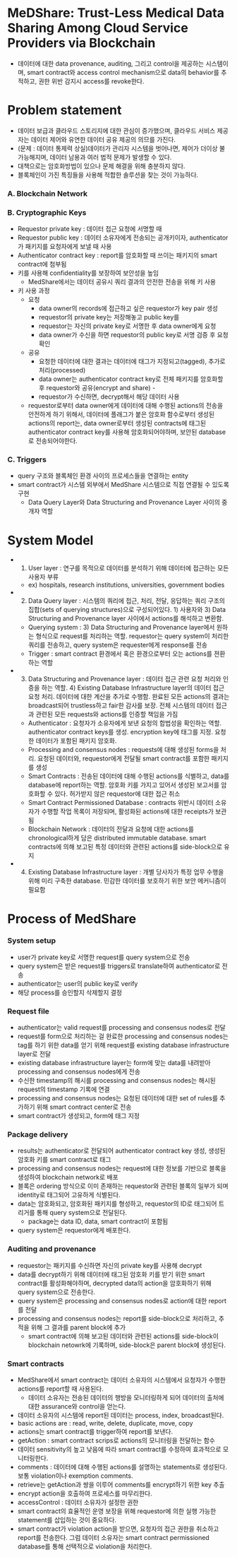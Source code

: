 # MeDShare: Trust-Less Medical Data Sharing Among Cloud Service Providers via Blockchain
- 데이터에 대한 data provenance, auditing, 그리고 control을 제공하는 시스템이며, smart contract와 access control mechanism으로 data의 behavior를 추적하고, 권한 위반 감지시 access를 revoke한다.
# Problem statement
- 데이터 보급과 클라우드 스토리지에 대한 관심이 증가했으며, 클라우드 서비스 제공자는 데이터 제어와 유연한 데이터 공유 제공의 의므를 가진다.
- (문제 : 데이터 통제력 상실)데이터가 관리자 시스템을 벗어나면, 제어가 더이상 불가능해지며, 데이터 남용과 여러 법적 문제가 발생할 수 있다.
- 대책으로는 암호화방법이 있으나 문제 해결을 위해 충분하지 않다.
- 블록체인이 가진 특징들을 사용해 적합한 솔루션을 찾는 것이 가능하다.
### A. Blockchain Network
### B. Cryptographic Keys
- Requestor private key : 데이터 접근 요청에 서명할 때
- Requestor public key : 데이터 소유자에게 전송되는 공개키이자, authenticator가 패키지를 요청자에게 보낼 때 사용
- Authenticator contract key : report를 암호화할 때 쓰이는 패키지의 smart contract에 첨부됨
- 키를 사용해 confidentiality를 보장하여 보안성을 높임
    - MedShare에서는 데이터 공유시 쿼리 결과의 안전한 전송을 위해 키 사용
- 키 사용 과정
    - 요청
        - data owner의 records에 접근하고 싶은 requestor가 key pair 생성
        - requestor의 private key는 저장해놓고 public key를
        - requestor는 자신의 private key로 서명한 후 data owner에게 요청
        - data owner가 수신을 하면 requestor의 public key로 서명 검증 후 요청 확인
    - 공유
        - 요청한 데이터에 대한 결과는 데이터에 태그가 지정되고(tagged), 추가로 처리(processed)
        - data owner는 authenticator contract key로 전체 패키지를 암호화할 후 requestor와 공유(encrypt and share) - 
        - requestor가 수신하면, decrypt해서 해당 데이터 사용
    - requestor로부터 data owner에게 데이터에 대해 수행된 actions의 전송을 안전하게 하기 위해서, 데이터에 플래그가 붙은 암호화 함수로부터 생성된 actions의 report는, data owner로부터 생성된 contracts에 태그된 authenticator contract key를 사용해 암호화되어야하며, 보안된 database로 전송되어야한다.
### C. Triggers
- query 구조와 블록체인 환경 사이의 프로세스들을 연결하는 entity
- smart contract가 시스템 외부에서 MedShare 시스템으로 직접 연결될 수 있도록 구현
    - Data Query Layer와 Data Structuring and Provenance Layer 사이의 중개자 역할
# System Model
* 1) User layer : 연구를 목적으로 데이터를 분석하기 위해 데이터에 접근하는 모든 사용자 부류
    - ex) hospitals, research institutions, universities, government bodies
* 2) Data Query layer : 시스템의 쿼리에 접근, 처리, 전달, 응답하는 쿼리 구조의 집합(sets of querying structures)으로 구성되어있다. 1) 사용자와 3) Data Structuring and Provenance layer 사이에서 actions를 해석하고 변환함. 
    - Querying system : 3) Data Structuring and Provenance layer에서 원하는 형식으로 request를 처리하는 역할. requestor는 query system이 처리한 쿼리를 전송하고, query system은 requester에게 response를 전송
    - Trigger : smart contract 환경에서 혹은 환경으로부터 오는 actions를 젼환하는 역할
* 3) Data Structuring and Provenance layer : 데이터 접근 관련 요청 처리와 인증을 하는 역할. 4) Existing Database Infrastructure layer의 데이터 접근 요청 처리. 데이터에 대한 계산을 추가로 수행함. 완료된 모든 actions의 결과는 broadcast되어 trustless하고 fair한 감사를 보장. 전체 시스템의 데이터 접근과 관련된 모든 requests와 actions를 인증할 책임을 가짐
    - Authenticator : 요청자가 소유자에게 보낸 요청의 합법성을 확인하는 역할. authenticator contract keys를 생성. encryption key에 태그를 지정. 요청한 데이터가 포함된 패키지 암호화.
    - Processing and consensus nodes : requests에 대해 생성된 forms을 처리. 요청된 데이터와, requestor에게 전달될 smart contract를 포함한 패키지를 생성
    - Smart Contracts : 전송된 데이터에 대해 수행된 actions를 식별하고, data를 database에 report하는 역할. 암호화 키를 가지고 있어서 생성된 보고서를 암호화할 수 있다. 허가받지 않은 requestor에 대한 접근 취소
    - Smart Contract Permissioned Database : contracts 위반시 데이터 소유자가 수행할 작업 목록이 저장되며, 활성화된 actions에 대한 receipts가 보관됨
    - Blockchain Network : 데이터의 전달과 요청에 대한 actions를 chronological하게 담은 distributed immutable database. smart contracts에 의해 보고된 특정 데이터와 관련된 actions를 side-block으로 유지
* 4) Existing Database Infrastructure layer : 개별 당사자가 특정 업무 수행을 위해 미리 구축한 database. 민감한 데이터를 보호하기 위한 보안 메커니즘이 필요함
# Process of MedShare
### System setup
- user가 private key로 서명한 request를 query system으로 전송
- query system은 받은 request를 triggers로 translate하여 authenticator로 전송
- authenticator는 user의 public key로 verify
- 해당 process를 승인할지 삭제할지 결정
### Request file
- authenticator는 valid request를 processing and consensus nodes로 전달
- request를 form으로 처리하는 걸 완료한 processing and consensus nodes는 tag를 하기 위한 data를 얻기 위해 request를 existing database infrastructure layer로 전달
- existing database infrastructure layer는 form에 맞는 data를 내려받아 processing and consensus nodes에게 전송
- 수신한 timestamp의 해시를 processing and consensus nodes는 해시된 request의 timestamp 기록에 연결 
- processing and consensus nodes는 요청된 데이터에 대한 set of rules를 추가하기 위해 smart contract center로 전송
- smart contract가 생성되고, form에 태그 지정
### Package delivery
- results는 authenticator로 전달되어 authenticator contract key 생성, 생성된 암호화 키를 smart contract로 태그
- processing and consensus nodes는 request에 대한 정보를 기반으로 블록을 생성하여 blockchain network로 배포
- 블록은 ordering 방식으로 이미 존재하는 requestor와 관련된 블록의 일부가 되며 identity로 태그되어 고유하게 식별된다.
- data는 암호화되고, 암호화된 패키지를 형성하고, requestor의 ID로 태그되어 트리거를 통해 query system으로 전달된다.
    - package는 data ID, data, smart contract이 포함됨
- query system은 requestor에게 배포한다.
### Auditing and provenance
- requestor는 패키지를 수신하면 자신의 private key를 사용해 decrypt
- data를 decrypt하기 위해 데이터에 태그된 암호화 키를 받기 위한 smart contract를 활성화해야하며, decrypted data의 action을 암호화하기 위해 query system으로 전송한다.
- query system은 processing and consensus nodes로 action에 대한 report를 전달
- processing and consensus nodes는 report를 side-block으로 처리하고, 추적을 위해 그 결과를 parent block에 추가
    - smart contract에 의해 보고된 데이터와 관련된 actions를 side-block이 blockchain netowrk에 기록하며, side-block은 parent block에 생성된다.
### Smart contracts
- MedShare에서 smart contract는 데이터 소유자의 시스템에서 요청자가 수행한 actions를 report할 때 사용된다.
    - 데이터 소유자는 전송된 데이터의 행방을 모니터링하게 되어 데이터의 출처에 대한 assurance와 control을 얻는다.
- 데이터 소유자의 시스템에 report된 데이터는 process, index, broadcast된다.
- basic actions are : read, write, delete, duplicate, move, copy
- actions는 smart contract를 trigger하여 report를 보낸다.
- getAction : smart contract scrips로 actions의 모니터링을 전달하는 함수
- 데이터 sensitivity의 높고 낮음에 따라 smart contract를 수정하여 효과적으로 모니터링한다. 
- comments : 데이터에 대해 수행된 actions를 설명하는 statements로 생성된다. 보통 violation이나 exemption comments.
- retrieve는 getAction과 쌍을 이루어 comments를 encrypt하기 위한 key 추출
- encrypt action을 호출하여 프로세스를 마무리한다.
- accessControl : 데이터 소유자가 설정한 권한
- smart contract의 효율적인 운영 보장을 위해 requestor에 의한 실행 가능한 statement를 삽입하는 것이 중요하다.
- smart contract가 violation action을 받으면, 요청자의 접근 권한을 취소하고 report를 전송한다. 그럼 데이터 소유자는 smart contract permissioned database를 통해 선택적으로 violation을 처리한다.

